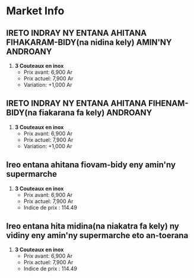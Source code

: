 # Market Info

## IRETO INDRAY NY ENTANA AHITANA FIHAKARAM-BIDY(na nidina kely) AMIN'NY ANDROANY

1. **3 Couteaux en inox**
   - Prix avant: 6,900 Ar
   - Prix actuel: 7,900 Ar
   - Variation: +1,000 Ar

## IRETO INDRAY NY ENTANA AHITANA FIHENAM-BIDY(na fiakarana fa kely) ANDROANY

1. **3 Couteaux en inox**
   - Prix avant: 6,900 Ar
   - Prix actuel: 7,900 Ar
   - Variation: +1,000 Ar

## Ireo entana ahitana fiovam-bidy eny amin'ny supermarche

1. **3 Couteaux en inox**
   - Prix avant: 6,900 Ar
   - Prix actuel: 7,900 Ar
   - Indice de prix : 114.49

## Ireo entana hita midina(na niakatra fa kely) ny vidiny eny amin'ny supermarche eto an-toerana

1. **3 Couteaux en inox**
   - Prix avant: 6,900 Ar
   - Prix actuel: 7,900 Ar
   - Indice de prix : 114.49

